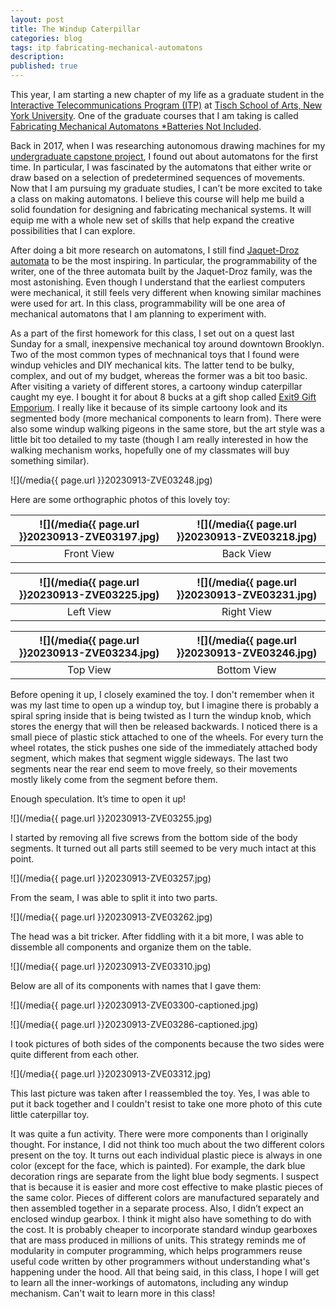 ```yaml
---
layout: post
title: The Windup Caterpillar
categories: blog
tags: itp fabricating-mechanical-automatons
description: 
published: true
---
```


This year, I am starting a new chapter of my life as a graduate student in the [Interactive Telecommunications Program (ITP)](https://tisch.nyu.edu/itp) at [Tisch School of Arts, New York University]([https://tisch.nyu.edu](https://tisch.nyu.edu/)). One of the graduate courses that I am taking is called [Fabricating Mechanical Automatons \*Batteries Not Included](https://doubletake.notion.site/9f357e279aa943ddaace71145300eb92).

Back in 2017, when I was researching autonomous drawing machines for my [undergraduate capstone project](https://jackbdu.com/works/minus-e/), I found out about automatons for the first time. In particular, I was fascinated by the automatons that either write or draw based on a selection of predetermined sequences of movements. Now that I am pursuing my graduate studies, I can’t be more excited to take a class on making automatons. I believe this course will help me build a solid foundation for designing and fabricating mechanical systems. It will equip me with a whole new set of skills that help expand the creative possibilities that I can explore.

After doing a bit more research on automatons, I still find [Jaquet-Droz automata](https://en.wikipedia.org/wiki/Jaquet-Droz_automata) to be the most inspiring. In particular, the programmability of the writer, one of the three automata built by the Jaquet-Droz family, was the most astonishing. Even though I understand that the earliest computers were mechanical, it still feels very different when knowing similar machines were used for art. In this class, programmability will be one area of mechanical automatons that I am planning to experiment with.

As a part of the first homework for this class, I set out on a quest last Sunday for a small, inexpensive mechanical toy around downtown Brooklyn. Two of the most common types of mechnanical toys that I found were windup vehicles and DIY mechanical kits. The latter tend to be bulky, complex, and out of my budget, whereas the former was a bit too basic. After visiting a variety of different stores, a cartoony windup caterpillar caught my eye. I bought it for about 8 bucks at a gift shop called [Exit9 Gift Emporium](https://goo.gl/maps/wJSzfjQYQBQC4nzHA). I really like it because of its simple cartoony look and its segmented body (more mechanical components to learn from). There were also some windup walking pigeons in the same store, but the art style was a little bit too detailed to my taste (though I am really interested in how the walking mechanism works, hopefully one of my classmates will buy something similar).

![](/media{{ page.url }}20230913-ZVE03248.jpg)

<!--more-->

Here are some orthographic photos of this lovely toy:

![](/media{{ page.url }}20230913-ZVE03197.jpg) | ![](/media{{ page.url }}20230913-ZVE03218.jpg) |
:---: | :---: |
Front View | Back View

![](/media{{ page.url }}20230913-ZVE03225.jpg) | ![](/media{{ page.url }}20230913-ZVE03231.jpg)
:---: | :---: |
Left View | Right View

![](/media{{ page.url }}20230913-ZVE03234.jpg) | ![](/media{{ page.url }}20230913-ZVE03246.jpg)
:---: | :---: |
Top View | Bottom View

Before opening it up, I closely examined the toy. I don't remember when it was my last time to open up a windup toy, but I imagine there is probably a spiral spring inside that is being twisted as I turn the windup knob, which stores the energy that will then be released backwards. I noticed there is a small piece of plastic stick attached to one of the wheels. For every turn the wheel rotates, the stick pushes one side of the immediately attached body segment, which makes that segment wiggle sideways. The last two segments near the rear end seem to move freely, so their movements mostly likely come from the segment before them.

Enough speculation. It’s time to open it up!

![](/media{{ page.url }}20230913-ZVE03255.jpg)

I started by removing all five screws from the bottom side of the body segments. It turned out all parts still seemed to be very much intact at this point.

![](/media{{ page.url }}20230913-ZVE03257.jpg)

From the seam, I was able to split it into two parts.

![](/media{{ page.url }}20230913-ZVE03262.jpg)

The head was a bit tricker. After fiddling with it a bit more, I was able to dissemble all components and organize them on the table.

![](/media{{ page.url }}20230913-ZVE03310.jpg)

Below are all of its components with names that I gave them:

![](/media{{ page.url }}20230913-ZVE03300-captioned.jpg)

![](/media{{ page.url }}20230913-ZVE03286-captioned.jpg)

I took pictures of both sides of the components because the two sides were quite different from each other.

![](/media{{ page.url }}20230913-ZVE03312.jpg)

This last picture was taken after I reassembled the toy. Yes, I was able to put it back together and I couldn't resist to take one more photo of this cute little caterpillar toy.

It was quite a fun activity. There were more components than I originally thought. For instance, I did not think too much about the two different colors present on the toy. It turns out each individual plastic piece is always in one color (except for the face, which is painted). For example, the dark blue decoration rings are separate from the light blue body segments. I suspect that is because it is easier and more cost effective to make plastic pieces of the same color. Pieces of different colors are manufactured separately and then assembled together in a separate process. Also, I didn’t expect an enclosed windup gearbox. I think it might also have something to do with the cost. It is probably cheaper to incorporate standard windup gearboxes that are mass produced in millions of units. This strategy reminds me of modularity in computer programming, which helps programmers reuse useful code written by other programmers without understanding what's happening under the hood. All that being said, in this class, I hope I will get to learn all the inner-workings of automatons, including any windup mechanism. Can't wait to learn more in this class!
